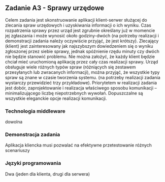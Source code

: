 ## Zadanie A3 - Sprawy urzędowe
Celem zadania jest skonstruowanie aplikacji klient-serwer służącej do zlecania spraw urzędowych i uzyskiwania informacji o ich wyniku. Czas rozpatrzenia sprawy przez urząd jest zgrubnie określany już w momencie jej zgłaszania i może wynosić około godziny-dwóch (na potrzeby realizacji i demonstracji zadania należy oczywiście przyjąć, że jest krótszy). Zlecający (klient) jest zainteresowany jak najszybszym dowiedzeniem się o wyniku zgłoszonej przez siebie sprawy, jednak spóźnienie rzędu minuty czy dwóch nie będzie stanowić problemu. Nie można założyć, że każdy klient będzie chciał mieć uruchomioną aplikację przez cały czas realizacji sprawy.
Urząd obsługuje wiele różnych typów spraw (różniących się zestawem przesyłanych lub zwracanych informacji), można przyjąć, że wszystkie typy spraw są znane w czasie tworzenia systemu. (na potrzeby realizacji zadania wystarczy przewidzieć trzy przykładowe).
Priorytetem w realizacji zadania jest dobór, zaprojektowanie i realizacja właściwego sposobu komunikacji – minimalizującego liczbę niepotrzebnych wywołań. Dopuszczalne są wszystkie eleganckie opcje realizacji komunikacji.

### Technologia middleware
dowolna

### Demonstracja zadania
Aplikacja kliencka musi pozwalać na efektywne przetestowanie różnych scenariuszy

### Języki programowania
Dwa (jeden dla klienta, drugi dla serwera)
